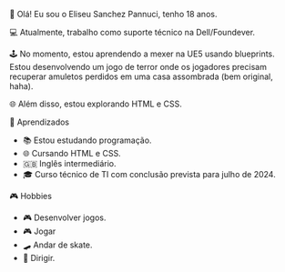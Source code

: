 👋 Olá! Eu sou o Eliseu Sanchez Pannuci, tenho 18 anos.

💻 Atualmente, trabalho como suporte técnico na Dell/Foundever.

🕹️ No momento, estou aprendendo a mexer na UE5 usando blueprints. Estou desenvolvendo um jogo de terror onde os jogadores precisam recuperar amuletos perdidos em uma casa assombrada (bem original, haha).

🌐 Além disso, estou explorando HTML e CSS.

👐 Aprendizados

- 📚 Estou estudando programação.
- 🌐 Cursando HTML e CSS.
- 🇬🇧 Inglês intermediário.
- 🎓 Curso técnico de TI com conclusão prevista para julho de 2024.

🎮 Hobbies

- 🎮 Desenvolver jogos.
- 🎮 Jogar
- 🛹 Andar de skate.
- 🚗 Dirigir.
